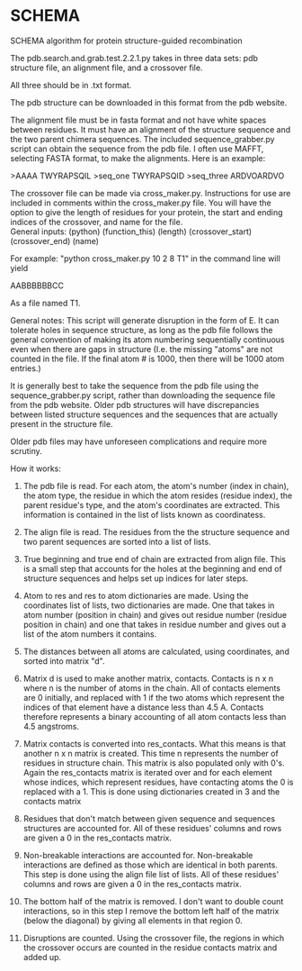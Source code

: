 # SCHEMA
SCHEMA algorithm for protein structure-guided recombination 

The pdb.search.and.grab.test.2.2.1.py takes in three data sets: 
pdb structure file, an alignment file, and a crossover file.

All three should be in .txt format.

The pdb structure can be downloaded in this format from the 
pdb website.

The alignment file must be in fasta format and not have white
spaces between residues. It must have an alignment of the structure
sequence and the two parent chimera sequences.  The included
sequence_grabber.py script can obtain the sequence from the pdb
file. I often use MAFFT, selecting FASTA format, to make the 
alignments. 
Here is an example:

\>AAAA
TWYRAPSQIL
\>seq_one
TWYRAPSQID
\>seq_three
ARDVOARDVO

The crossover file can be made via cross_maker.py. Instructions
for use are included in comments within the cross_maker.py file.
You will have the option to give the length of residues for your
protein, the start and ending indices of the crossover, and name
for the file.  
General inputs: (python) (function_this) (length) (crossover_start) (crossover_end) (name)

For example:
"python cross_maker.py 10 2 8 T1" in the command line will yield

AABBBBBBCC

As a file named T1.

General notes:
This script will generate disruption in the form of E.  It can
tolerate holes in sequence structure, as long as the pdb file 
follows the general convention of making its atom numbering
sequentially continuous even when there are gaps in structure
(I.e. the missing "atoms" are not counted in the file.  If the
final atom # is 1000, then there will be 1000 atom entries.)

It is generally best to take the sequence from the pdb file 
using the sequence_grabber.py script, rather than downloading
the sequence file from the pdb website.  Older pdb structures
will have discrepancies between listed structure sequences and
the sequences that are actually present in the structure file.

Older pdb files may have unforeseen complications and require
more scrutiny.

How it works:

1. The pdb file is read.  For each atom, the atom's number (index in chain),
the atom type, the residue in which the atom resides (residue index),
the parent residue's type, and the atom's coordinates are extracted.
This information is contained in the list of lists known as coordinatess.

2. The align file is read.  The residues from the the structure sequence
and two parent sequences are sorted into a list of lists.

3.  True beginning and true end of chain are extracted from align file.
This is a small step that accounts for the holes at the beginning and end
of structure sequences and helps set up indices for later steps.

4. Atom to res and res to atom dictionaries are made.  Using the coordinates
list of lists, two dictionaries are made.  One that takes in atom number
(position in chain) and gives out residue number (residue position in chain)
and one that takes in residue number and gives out a list of the atom numbers
it contains.

5. The distances between all atoms are calculated, using coordinates, and
sorted into matrix "d".

6. Matrix d is used to make another matrix, contacts.  Contacts is n x n
where n is the number of atoms in the chain.  All of contacts elements are
0 initially, and replaced with 1 if the two atoms which represent the indices
of that element have a distance less than 4.5 A.  Contacts therefore represents
a binary accounting of all atom contacts less than 4.5 angstroms.

7. Matrix contacts is converted into res_contacts.  What this means is that another
n x n matrix is created.  This time n represents the number of residues in 
structure chain.  This matrix is also populated only with 0's.  Again the 
res_contacts matrix is iterated over and for each element whose indices,
which represent residues, have contacting atoms the 0 is replaced with a 1.
This is done using dictionaries created in 3 and the contacts matrix

8. Residues that don't match between given sequence and sequences structures 
are accounted for. All of these residues' columns and rows are given a 0 in
the res_contacts matrix.

9. Non-breakable interactions are accounted for. Non-breakable interactions
are defined as those which are identical in both parents.  This step is done
using the align file list of lists. All of these residues' columns and rows are 
given a 0 in the res_contacts matrix. 

10. The bottom half of the matrix is removed.  I don't want to double count
interactions, so in this step I remove the bottom left half of the matrix
(below the diagonal) by giving all elements in that region 0.

11. Disruptions are counted.  Using the crossover file, the regions in which 
the crossover occurs are counted in the residue contacts matrix and added up.
